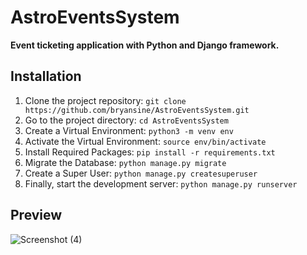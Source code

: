 # AstroEventsSystem
**Event ticketing application with Python and Django framework.**

## Installation

1. Clone the project repository: ``git clone https://github.com/bryansine/AstroEventsSystem.git``
2. Go to the project directory: ``cd AstroEventsSystem``
3. Create a Virtual Environment: ``python3 -m venv env``
4. Activate the Virtual Environment: ``source env/bin/activate``
5. Install Required Packages: ``pip install -r requirements.txt``
6. Migrate the Database: ``python manage.py migrate``
7. Create a Super User: ``python manage.py createsuperuser``
8. Finally, start the development server: ``python manage.py runserver``


## Preview
![Screenshot (4)](https://github.com/bryansine/AstroEventsSystem/assets/98818309/c54ddc78-4a2b-496b-acd8-d23d875397fe)
